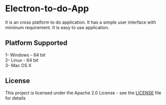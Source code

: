 # Electron-to-do-App

It is an cross platform to do application. It has a simple user interface with minimum requirement. It is easy to use application.

## Platform Supported

1- Windows - 64 bit <br>
2- Linux - 64 bit <br>
3- Mac OS X

## License

This project is licensed under the Apache 2.0 License - see the [LICENSE](LICENSE) file for details
